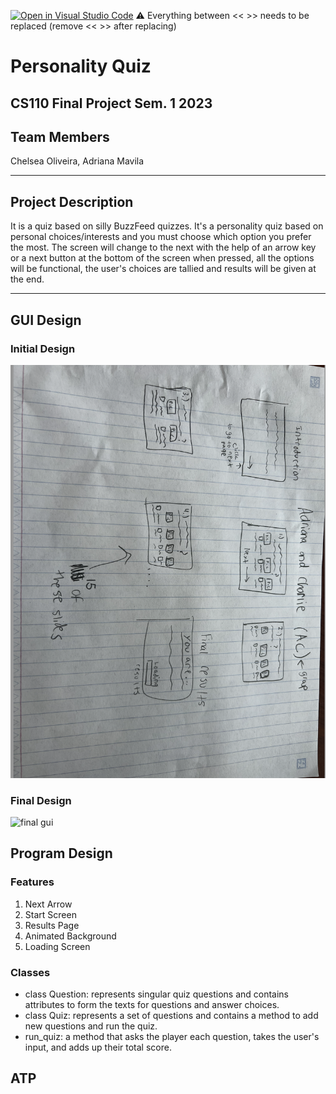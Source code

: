 [![Open in Visual Studio Code](https://classroom.github.com/assets/open-in-vscode-718a45dd9cf7e7f842a935f5ebbe5719a5e09af4491e668f4dbf3b35d5cca122.svg)](https://classroom.github.com/online_ide?assignment_repo_id=12803268&assignment_repo_type=AssignmentRepo)
:warning: Everything between << >> needs to be replaced (remove << >> after replacing)

# Personality Quiz
## CS110 Final Project Sem. 1 2023

## Team Members

Chelsea Oliveira, Adriana Mavila

*** 


## Project Description

It is a quiz based on silly BuzzFeed quizzes. It's a personality quiz based on personal choices/interests and you must choose which option you prefer the most. The screen will change to the next with the help of an arrow key or a next button at the bottom of the screen when pressed, all the options will be functional, the user's choices are tallied and results will be given at the end.

***

## GUI Design

### Initial Design

![initial gui](assets/gui.jpg)

### Final Design

![final gui](assets/finalgui.jpg)

## Program Design

### Features

1. Next Arrow
2. Start Screen
3. Results Page
4. Animated Background
5. Loading Screen

### Classes
- class Question: represents singular quiz questions and contains attributes to form the texts for questions and answer choices.
- class Quiz: represents a set of questions and contains a method to add new questions and run the quiz.
-  run_quiz: a method that asks the player each question, takes the user's input, and adds up their total score.

## ATP


